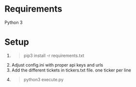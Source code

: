 # Requirements
Python 3

# Setup
1. >pip3 install -r requirements.txt
2. Adjust config.ini with proper api keys and urls
3. Add the different tickets in tickers.txt file. one ticker per line
3. >python3 execute.py



